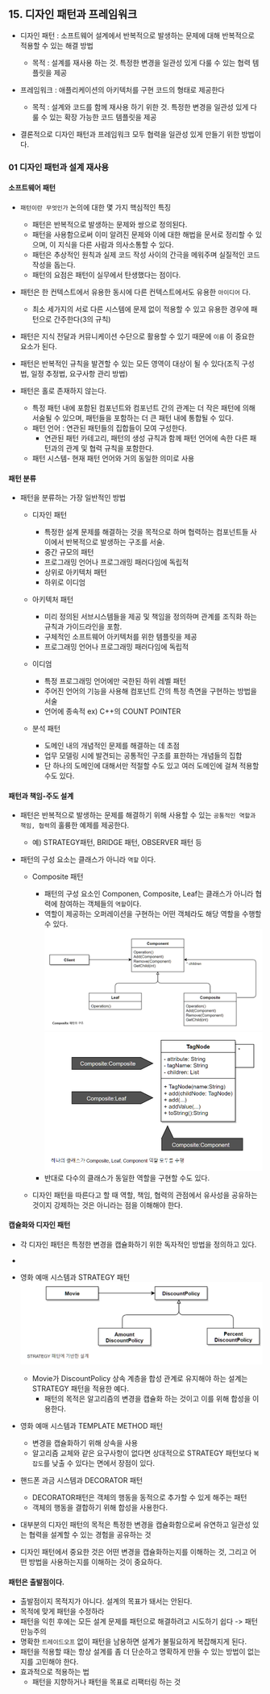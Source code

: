 ## 15. 디자인 패턴과 프레임워크 

- 디자인 패턴 : 소프트웨어 설계에서 반복적으로 발생하는 문제에 대해 반복적으로 적용할 수 있는 해결 방법
  - 목적 : 설계를 재사용 하는 것. 특정한 변경을 일관성 있게 다룰 수 있는 협력 템플릿을 제공

- 프레임워크 : 애플리케이션의 아키텍처를 구현 코드의 형태로 제공한다
  - 목적 : 설계와 코드를 함께 재사용 하기 위한 것. 특정한 변경을 일관성 있게 다룰 수 있는 확장 가능한 코드 템플릿을 제공
  
- 결론적으로 디자인 패턴과 프레임워크 모두 협력을 일관성 있게 만들기 위한 방법이다. 

### 01 디자인 패턴과 설계 재사용

#### 소프트웨어 패턴

- `패턴이란 무엇인가` 논의에 대한 몇 가지 핵심적인 특징
  - 패턴은 반복적으로 발생하는 문제와 쌍으로 정의된다. 
  - 패턴을 사용함으로써 이미 알려진 문제와 이에 대한 해법을 문서로 정리할 수 있으며, 이 지식을 다른 사람과 의사소통할 수 있다. 
  - 패턴은 추상적인 원칙과 실제 코드 작성 사이의 간극을 메워주며 실질적인 코드 작성을 돕는다. 
  - 패턴의 요점은 패턴이 실무에서 탄생했다는 점이다. 
  
- 패턴은 한 컨텍스트에서 유용한 동시에 다른 컨텍스트에서도 유용한 `아이디어` 다.
  - 최소 세가지의 서로 다른 시스템에 문제 없이 적용할 수 있고 유용한 경우에 패턴으로 간주한다(3의 규칙)

- 패턴은 지식 전달과 커뮤니케이션 수단으로 활용할 수 있기 때문에 `이름` 이 중요한 요소가 된다. 
  
- 패턴은 반복적인 규칙을 발견할 수 있는 모든 영역이 대상이 될 수 있다(조직 구성법, 일정 추정법, 요구사항 관리 방법)
  
- 패턴은 홀로 존재하지 않는다.
  - 특정 패턴 내에 포함된 컴포넌트와 컴포넌트 간의 관계는 더 작은 패턴에 의해 서술될 수 있으며, 패턴들을 포함하는 더 큰 패턴 내에 통합될 수 있다. 
  - 패턴 언어 : 연관된 패턴들의 집합들이 모여 구성한다. 
    -  연관된 패턴 카테고리, 패턴의 생성 규칙과 함께 패턴 언어에 속한 다른 패턴과의 관계 및 협력 규칙을 포함한다. 
  - 패턴 시스템- 현재 패턴 언어와 거의 동일한 의미로 사용

#### 패턴 분류 

- 패턴을 분류하는 가장 일반적인 방법

  - 디자인 패턴 
    -  특정한 설계 문제를 해결하는 것을 목적으로 하며 협력하는 컴포넌트들 사이에서 반복적으로 발생하는 구조를 서술.
    -  중간 규모의 패턴
    -  프로그래밍 언어나 프로그래밍 패러다임에 독립적
    -  상위로 아키텍처 패턴
    -  하위로 이디엄 

  - 아키텍처 패턴
    - 미리 정의된 서브시스템들을 제공 및 책임을 정의하며 관계를 조직화 하는 규칙과 가이드라인을 포함.
    - 구체적인 소프트웨어 아키텍처를 위한 템플릿을 제공
    -  프로그래밍 언어나 프로그래밍 패러다임에 독립적
  
  - 이디엄
    - 특정 프로그래밍 언어에만 국한된 하위 레벨 패턴
    - 주어진 언어의 기능을 사용해 컴포넌트 간의 특정 측면을 구현하는 방법을 서술
    - 언어에 종속적 ex) C++의  COUNT POINTER 

  - 분석 패턴
    - 도메인 내의 개념적인 문제를 해결하는 데 초점
    - 업무 모델링 시에 발견되는 공통적인 구조를 표한하는 개념들의 집합
    - 단 하나의 도메인에 대해서만 적절할 수도 있고 여러 도메인에 걸쳐 적용할 수도 있다. 

#### 패턴과 책임-주도 설계

- 패턴은 반복적으로 발생하는 문제를 해결하기 위해 사용할 수 있는 `공통적인 역할과 책임, 협력`의 훌륭한 예제를 제공한다. 
  - 예) STRATEGY패턴, BRIDGE 패턴, OBSERVER 패턴 등

- 패턴의 구성 요소는 클래스가 아니라 `역할` 이다. 
    - Composite 패턴
      - 패턴의 구성 요소인 Componen, Composite, Leaf는 클래스가 아니라 협력에 참여하는 객체들의 `역할`이다.
      - 역할이 제공하는 오퍼레이션을 구현하는 어떤 객체라도 해당 역할을 수행할 수 있다. 
    ![Composite 패턴](./img/15장01.png)
    ![Composite 패턴](./img/15장02.png)
      - 반대로 다수의 클래스가 동일한 역할을 구현할 수도 있다. 

    - 디자인 패턴을 따른다고 할 때 역할, 책임, 협력의 관점에서 유사성을 공유하는 것이지 강제하는 것은 아니라는 점을 이해해야 한다. 

#### 캡슐화와 디자인 패턴

- 각 디자인 패턴은 특정한 변경을 캡슐화하기 위한 독자적인 방법을 정의하고 있다. 
- 
- 영화 예매 시스템과 STRATEGY 패턴
     ![STRATEGY 패턴](./img/15장03.png)
  - Movie가 DiscountPolicy 상속 계층을 합성 관계로 유지해야 하는 설계는 STRATEGY 패턴을 적용한 예다. 
    - 패턴의 목적은 알고리즘의 변경을 캡슐화 하는 것이고 이를 위해 합성을 이용한다. 

- 영화 예매 시스템과 TEMPLATE METHOD 패턴
  - 변경을 캡슐화하기 위해 상속을 사용
  - 알고리즘 교체와 같은 요구사항이 없다면 상대적으로 STRATEGY 패턴보다 `복잡도`를 낮출 수 있다는 면에서 장점이 있다. 

- 핸드폰 과금 시스템과 DECORATOR 패턴
  - DECORATOR패턴은 객체의 행동을 동적으로 추가할 수 있게 해주는 패턴
  - 객체의 행동을 결합하기 위해 합성을 사용한다. 

- 대부분의 디자인 패턴의 목적은 특정한 변경을 캡슐화함으로써 유연하고 일관성 있는 협력을 설계할 수 있는 경험을 공유하는 것
- 디자인 패턴에서 중요한 것은 어떤 변경을 캡슐화하는지를 이해하는 것, 그리고 어떤 방법을 사용하는지를 이해하는 것이 중요하다. 

#### 패턴은 출발점이다. 

- 출발점이지 목적지가 아니다. 설계의 목표가 돼서는 안된다. 
- 목적에 맞게 패턴을 수정하라 
- 패턴을 익힌 후에는 모든 설계 문제를 패턴으로 해결하려고 시도하기 쉽다 -> 패턴 만능주의 
- 명확한 `트레이드오프` 없이 패턴을 남용하면 설계가 불필요하게 복잡해지게 된다. 
- 패턴을 적용할 때는 항상 설계를 좀 더 단순하고 명확하게 만들 수 있는 방법이 없는지를 고민해야 한다. 
- 효과적으로 적용하는 법
  - 패턴을 지향하거나 패턴을 목표로 리팩터링 하는 것
